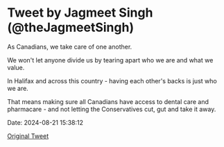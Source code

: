 # Tweet by Jagmeet Singh (@theJagmeetSingh)

As Canadians, we take care of one another.

We won't let anyone divide us by tearing apart who we are and what we value.

In Halifax and across this country - having each other's backs is just who we are.

That means making sure all Canadians have access to dental care and pharmacare - and not letting the Conservatives cut, gut and take it away.

Date: 2024-08-21 15:38:12

[Original Tweet](https://x.com/theJagmeetSingh/status/1826282665642770465)
